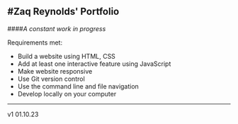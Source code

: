 ## #**Zaq Reynolds' Portfolio**

####_A constant work in progress_

Requirements met:

- Build a website using HTML, CSS
- Add at least one interactive feature using JavaScript
- Make website responsive
- Use Git version control
- Use the command line and file navigation
- Develop locally on your computer

---

v1 01.10.23
